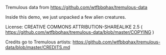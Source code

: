 Tremulous data from https://github.com/wtfbbqhax/tremulous-data

Inside this demo, we just unpacked a few alien creatures.

License: CREATIVE COMMONS ATTRIBUTION-SHAREALIKE 2.5
( https://github.com/wtfbbqhax/tremulous-data/blob/master/COPYING )

Credits go to Tremulous artists:
https://github.com/wtfbbqhax/tremulous-data/blob/master/CREDITS.md
